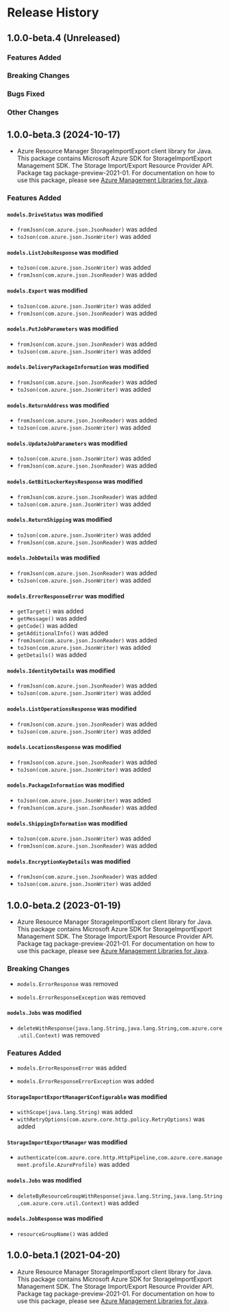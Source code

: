 # Release History

## 1.0.0-beta.4 (Unreleased)

### Features Added

### Breaking Changes

### Bugs Fixed

### Other Changes

## 1.0.0-beta.3 (2024-10-17)

- Azure Resource Manager StorageImportExport client library for Java. This package contains Microsoft Azure SDK for StorageImportExport Management SDK. The Storage Import/Export Resource Provider API. Package tag package-preview-2021-01. For documentation on how to use this package, please see [Azure Management Libraries for Java](https://aka.ms/azsdk/java/mgmt).

### Features Added

#### `models.DriveStatus` was modified

* `fromJson(com.azure.json.JsonReader)` was added
* `toJson(com.azure.json.JsonWriter)` was added

#### `models.ListJobsResponse` was modified

* `toJson(com.azure.json.JsonWriter)` was added
* `fromJson(com.azure.json.JsonReader)` was added

#### `models.Export` was modified

* `toJson(com.azure.json.JsonWriter)` was added
* `fromJson(com.azure.json.JsonReader)` was added

#### `models.PutJobParameters` was modified

* `fromJson(com.azure.json.JsonReader)` was added
* `toJson(com.azure.json.JsonWriter)` was added

#### `models.DeliveryPackageInformation` was modified

* `fromJson(com.azure.json.JsonReader)` was added
* `toJson(com.azure.json.JsonWriter)` was added

#### `models.ReturnAddress` was modified

* `fromJson(com.azure.json.JsonReader)` was added
* `toJson(com.azure.json.JsonWriter)` was added

#### `models.UpdateJobParameters` was modified

* `toJson(com.azure.json.JsonWriter)` was added
* `fromJson(com.azure.json.JsonReader)` was added

#### `models.GetBitLockerKeysResponse` was modified

* `fromJson(com.azure.json.JsonReader)` was added
* `toJson(com.azure.json.JsonWriter)` was added

#### `models.ReturnShipping` was modified

* `toJson(com.azure.json.JsonWriter)` was added
* `fromJson(com.azure.json.JsonReader)` was added

#### `models.JobDetails` was modified

* `fromJson(com.azure.json.JsonReader)` was added
* `toJson(com.azure.json.JsonWriter)` was added

#### `models.ErrorResponseError` was modified

* `getTarget()` was added
* `getMessage()` was added
* `getCode()` was added
* `getAdditionalInfo()` was added
* `fromJson(com.azure.json.JsonReader)` was added
* `toJson(com.azure.json.JsonWriter)` was added
* `getDetails()` was added

#### `models.IdentityDetails` was modified

* `fromJson(com.azure.json.JsonReader)` was added
* `toJson(com.azure.json.JsonWriter)` was added

#### `models.ListOperationsResponse` was modified

* `fromJson(com.azure.json.JsonReader)` was added
* `toJson(com.azure.json.JsonWriter)` was added

#### `models.LocationsResponse` was modified

* `fromJson(com.azure.json.JsonReader)` was added
* `toJson(com.azure.json.JsonWriter)` was added

#### `models.PackageInformation` was modified

* `toJson(com.azure.json.JsonWriter)` was added
* `fromJson(com.azure.json.JsonReader)` was added

#### `models.ShippingInformation` was modified

* `toJson(com.azure.json.JsonWriter)` was added
* `fromJson(com.azure.json.JsonReader)` was added

#### `models.EncryptionKeyDetails` was modified

* `fromJson(com.azure.json.JsonReader)` was added
* `toJson(com.azure.json.JsonWriter)` was added

## 1.0.0-beta.2 (2023-01-19)

- Azure Resource Manager StorageImportExport client library for Java. This package contains Microsoft Azure SDK for StorageImportExport Management SDK. The Storage Import/Export Resource Provider API. Package tag package-preview-2021-01. For documentation on how to use this package, please see [Azure Management Libraries for Java](https://aka.ms/azsdk/java/mgmt).

### Breaking Changes

* `models.ErrorResponse` was removed

* `models.ErrorResponseException` was removed

#### `models.Jobs` was modified

* `deleteWithResponse(java.lang.String,java.lang.String,com.azure.core.util.Context)` was removed

### Features Added

* `models.ErrorResponseError` was added

* `models.ErrorResponseErrorException` was added

#### `StorageImportExportManager$Configurable` was modified

* `withScope(java.lang.String)` was added
* `withRetryOptions(com.azure.core.http.policy.RetryOptions)` was added

#### `StorageImportExportManager` was modified

* `authenticate(com.azure.core.http.HttpPipeline,com.azure.core.management.profile.AzureProfile)` was added

#### `models.Jobs` was modified

* `deleteByResourceGroupWithResponse(java.lang.String,java.lang.String,com.azure.core.util.Context)` was added

#### `models.JobResponse` was modified

* `resourceGroupName()` was added

## 1.0.0-beta.1 (2021-04-20)

- Azure Resource Manager StorageImportExport client library for Java. This package contains Microsoft Azure SDK for StorageImportExport Management SDK. The Storage Import/Export Resource Provider API. Package tag package-preview-2021-01. For documentation on how to use this package, please see [Azure Management Libraries for Java](https://aka.ms/azsdk/java/mgmt).
